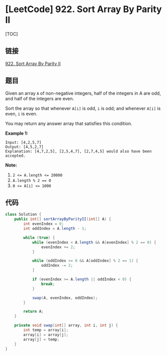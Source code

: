 # [LeetCode] 922. Sort Array By Parity II

[TOC]

## 链接

[922. Sort Array By Parity II](https://leetcode.com/problems/sort-array-by-parity-ii/)

## 题目

Given an array `A` of non-negative integers, half of the integers in A are odd, and half of the integers are even.

Sort the array so that whenever `A[i]` is odd, `i` is odd; and whenever `A[i]` is even, `i` is even.

You may return any answer array that satisfies this condition.

**Example 1:**

```text
Input: [4,2,5,7]
Output: [4,5,2,7]
Explanation: [4,7,2,5], [2,5,4,7], [2,7,4,5] would also have been accepted.
```

**Note:**

1. `2 <= A.length <= 20000`
2. `A.length % 2 == 0`
3. `0 <= A[i] <= 1000`

## 代码

```Java
class Solution {
    public int[] sortArrayByParityII(int[] A) {
        int evenIndex = 0;
        int oddIndex = A.length - 1;

        while (true) {
            while (evenIndex < A.length && A[evenIndex] % 2 == 0) {
                evenIndex += 2;
            }

            while (oddIndex >= 0 && A[oddIndex] % 2 == 1) {
                oddIndex -= 2;
            }

            if (evenIndex >= A.length || oddIndex < 0) {
                break;
            }

            swap(A, evenIndex, oddIndex);
        }

        return A;
    }

    private void swap(int[] array, int i, int j) {
        int temp = array[i];
        array[i] = array[j];
        array[j] = temp;
    }
}
```

